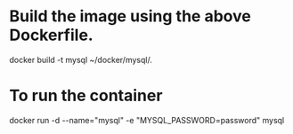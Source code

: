 # Build the image using the above Dockerfile.

docker build -t mysql ~/docker/mysql/.


# To run the container

docker run -d --name="mysql" -e "MYSQL_PASSWORD=password" mysql
